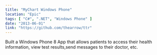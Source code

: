 ```yaml
---
title: "MyChart Windows Phone"
location: "Epic"
tags: [ "C#", ".NET", "Windows Phone" ]
date: "2013-06-01"
link: "https://github.com/thearrow/ttr"
---
```


Built a Windows Phone 8 App that allows patients to access their health information, 
view test results,send messages to their doctor, etc.